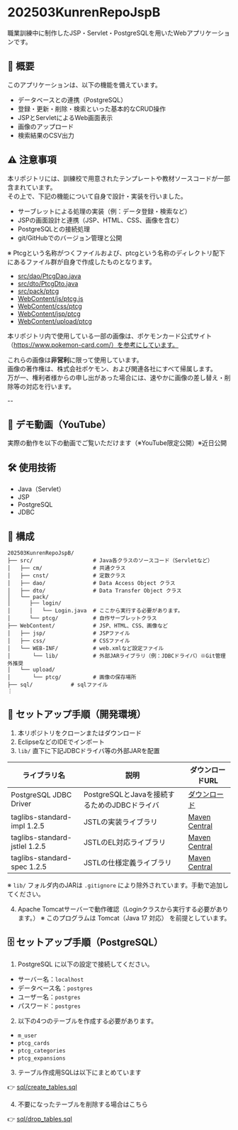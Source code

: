 # 202503KunrenRepoJspB

職業訓練中に制作したJSP・Servlet・PostgreSQLを用いたWebアプリケーションです。

## 📌 概要

このアプリケーションは、以下の機能を備えています。

- データベースとの連携（PostgreSQL）
- 登録・更新・削除・検索といった基本的なCRUD操作
- JSPとServletによるWeb画面表示
- 画像のアップロード
- 検索結果のCSV出力

## ⚠️ 注意事項

本リポジトリには、訓練校で用意されたテンプレートや教材ソースコードが一部含まれています。  
その上で、下記の機能について自身で設計・実装を行いました。

- サーブレットによる処理の実装（例：データ登録・検索など）
- JSPの画面設計と連携（JSP、HTML、CSS、画像を含む）
- PostgreSQLとの接続処理
- git/GitHubでのバージョン管理と公開

※ Ptcgという名称がつくファイルおよび、ptcgという名称のディレクトリ配下にあるファイル群が自身で作成したものとなります。

- [src/dao/PtcgDao.java](./src/dao/PtcgDao.java)
- [src/dto/PtcgDto.java](./src/dto/PtcgDto.java)
- [src/pack/ptcg](./src/pack/ptcg)
- [WebContent/js/ptcg.js](./WebContent/js/ptcg.js)
- [WebContent/css/ptcg](./WebContent/css/ptcg)
- [WebContent/jsp/ptcg](./WebContent/jsp/ptcg)
- [WebContent/upload/ptcg](./WebContent/upload/ptcg)

本リポジトリ内で使用している一部の画像は、ポケモンカード公式サイト（https://www.pokemon-card.com/）を参考にしています。

これらの画像は**非営利**に限って使用しています。  
画像の著作権は、株式会社ポケモン、および関連各社にすべて帰属します。  
万が一、権利者様からの申し出があった場合には、速やかに画像の差し替え・削除等の対応を行います。

--

## 🎥 デモ動画（YouTube）

実際の動作を以下の動画でご覧いただけます（※YouTube限定公開）※近日公開

## 🛠 使用技術

- Java（Servlet）
- JSP
- PostgreSQL
- JDBC

## 📁 構成

```
202503KunrenRepoJspB/
├── src/                   # Java各クラスのソースコード（Servletなど）
│   ├── cm/                # 共通クラス
│   ├── cnst/              # 定数クラス
│   ├── dao/               # Data Access Object クラス
│   ├── dto/               # Data Transfer Object クラス
│   └── pack/
│      ├── login/
│      │   └── Login.java  # ここから実行する必要があります。
│      └── ptcg/           # 自作サーブレットクラス
├── WebContent/            # JSP、HTML、CSS、画像など
│   ├── jsp/               # JSPファイル
│   ├── css/               # CSSファイル
│   └── WEB-INF/           # web.xmlなど設定ファイル
│       └── lib/           # 外部JARライブラリ（例：JDBCドライバ）※Git管理外推奨
│   └── upload/
│       └── ptcg/          # 画像の保存場所
├── sql/            # sqlファイル
⋮
```
## 🔧 セットアップ手順（開発環境）

1. 本リポジトリをクローンまたはダウンロード
2. EclipseなどのIDEでインポート
3. `lib/` 直下に下記JDBCドライバ等の外部JARを配置

| ライブラリ名 | 説明 | ダウンロードURL |
|--------------|------|------------------|
| PostgreSQL JDBC Driver | PostgreSQLとJavaを接続するためのJDBCドライバ | [ダウンロード](https://jdbc.postgresql.org/download/) |
| taglibs-standard-impl 1.2.5 | JSTLの実装ライブラリ | [Maven Central](https://repo1.maven.org/maven2/org/apache/taglibs/taglibs-standard-impl/1.2.5/) |
| taglibs-standard-jstlel 1.2.5 | JSTLのEL対応ライブラリ | [Maven Central](https://repo1.maven.org/maven2/org/apache/taglibs/taglibs-standard-jstlel/1.2.5/) |
| taglibs-standard-spec 1.2.5 | JSTLの仕様定義ライブラリ | [Maven Central](https://repo1.maven.org/maven2/org/apache/taglibs/taglibs-standard-spec/1.2.5/) |

   ※ `lib/` フォルダ内のJARは `.gitignore` により除外されています。手動で追加してください。

4. Apache Tomcatサーバーで動作確認（Loginクラスから実行する必要があります。）
   ※ このプログラムは Tomcat（Java 17 対応） を前提としています。

## 🗄️ セットアップ手順（PostgreSQL）

1. PostgreSQL に以下の設定で接続してください。

- サーバー名：`localhost`
- データベース名：`postgres`
- ユーザー名：`postgres`
- パスワード：`postgres`

2. 以下の4つのテーブルを作成する必要があります。

- `m_user`
- `ptcg_cards`
- `ptcg_categories`
- `ptcg_expansions`

3. テーブル作成用SQLは以下にまとめています

👉 [sql/create_tables.sql](./sql/create_tables.sql)

4. 不要になったテーブルを削除する場合はこちら

👉 [sql/drop_tables.sql](./sql/drop_tables.sql)
